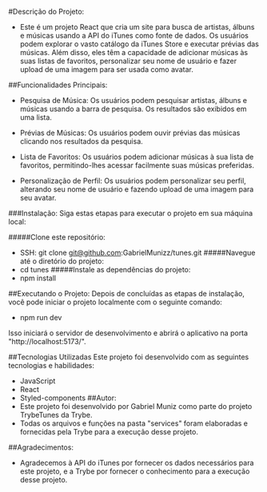 
#Descrição do Projeto:
- Este é um projeto React que cria um site para busca de artistas, álbuns e músicas usando a API do iTunes como fonte de dados. Os usuários podem explorar o vasto catálogo da iTunes Store e executar prévias das músicas. Além disso, eles têm a capacidade de adicionar músicas às suas listas de favoritos, personalizar seu nome de usuário e fazer upload de uma imagem para ser usada como avatar.

##Funcionalidades Principais:
- Pesquisa de Música: Os usuários podem pesquisar artistas, álbuns e músicas usando a barra de pesquisa. Os resultados são exibidos em uma lista.

- Prévias de Músicas: Os usuários podem ouvir prévias das músicas clicando nos resultados da pesquisa.

- Lista de Favoritos: Os usuários podem adicionar músicas à sua lista de favoritos, permitindo-lhes acessar facilmente suas músicas preferidas.

- Personalização de Perfil: Os usuários podem personalizar seu perfil, alterando seu nome de usuário e fazendo upload de uma imagem para seu avatar.

###Instalação:
Siga estas etapas para executar o projeto em sua máquina local:

#####Clone este repositório:

- SSH: git clone git@github.com:GabrielMunizz/tunes.git
#####Navegue até o diretório do projeto:
- cd tunes
#####Instale as dependências do projeto:
- npm install

##Executando o Projeto:
Depois de concluídas as etapas de instalação, você pode iniciar o projeto localmente com o seguinte comando:
- npm run dev

Isso iniciará o servidor de desenvolvimento e abrirá o aplicativo na porta "http://localhost:5173/".

##Tecnologias Utilizadas
Este projeto foi desenvolvido com as seguintes tecnologias e habilidades:

- JavaScript
- React
- Styled-components
##Autor:
- Este projeto foi desenvolvido por Gabriel Muniz como parte do projeto TrybeTunes da Trybe.
- Todas os arquivos e funções na pasta "services" foram elaboradas e fornecidas pela Trybe para a execução desse projeto.

##Agradecimentos:
- Agradecemos à API do iTunes por fornecer os dados necessários para este projeto, e a Trybe por fornecer o conhecimento para a execução desse projeto.


